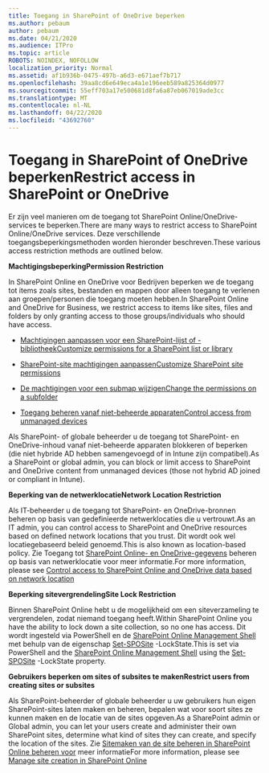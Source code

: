 ```yaml
---
title: Toegang in SharePoint of OneDrive beperken
ms.author: pebaum
author: pebaum
ms.date: 04/21/2020
ms.audience: ITPro
ms.topic: article
ROBOTS: NOINDEX, NOFOLLOW
localization_priority: Normal
ms.assetid: af1b936b-0475-497b-a6d3-e671aef7b717
ms.openlocfilehash: 39aa8cd6e649eca4a1e196eeb589a825364d0977
ms.sourcegitcommit: 55eff703a17e500681d8fa6a87eb067019ade3cc
ms.translationtype: MT
ms.contentlocale: nl-NL
ms.lasthandoff: 04/22/2020
ms.locfileid: "43692760"
---
```

# <a name="restrict-access-in-sharepoint-or-onedrive"></a><span data-ttu-id="04fb0-102">Toegang in SharePoint of OneDrive beperken</span><span class="sxs-lookup"><span data-stu-id="04fb0-102">Restrict access in SharePoint or OneDrive</span></span>

<span data-ttu-id="04fb0-103">Er zijn veel manieren om de toegang tot SharePoint Online/OneDrive-services te beperken.</span><span class="sxs-lookup"><span data-stu-id="04fb0-103">There are many ways to restrict access to SharePoint Online/OneDrive services.</span></span> <span data-ttu-id="04fb0-104">Deze verschillende toegangsbeperkingsmethoden worden hieronder beschreven.</span><span class="sxs-lookup"><span data-stu-id="04fb0-104">These various access restriction methods are outlined below.</span></span> 

<span data-ttu-id="04fb0-105">**Machtigingsbeperking**</span><span class="sxs-lookup"><span data-stu-id="04fb0-105">**Permission Restriction**</span></span>

<span data-ttu-id="04fb0-106">In SharePoint Online en OneDrive voor Bedrijven beperken we de toegang tot items zoals sites, bestanden en mappen door alleen toegang te verlenen aan groepen/personen die toegang moeten hebben.</span><span class="sxs-lookup"><span data-stu-id="04fb0-106">In SharePoint Online and OneDrive for Business, we restrict access to items like sites, files and folders by only granting access to those groups/individuals who should have access.</span></span>

- [<span data-ttu-id="04fb0-107">Machtigingen aanpassen voor een SharePoint-lijst of -bibliotheek</span><span class="sxs-lookup"><span data-stu-id="04fb0-107">Customize permissions for a SharePoint list or library</span></span>](https://support.office.com/article/Customize-permissions-for-a-SharePoint-list-or-library-02d770f3-59eb-4910-a608-5f84cc297782)

- [<span data-ttu-id="04fb0-108">SharePoint-site machtigingen aanpassen</span><span class="sxs-lookup"><span data-stu-id="04fb0-108">Customize SharePoint site permissions</span></span>](https://docs.microsoft.com/sharepoint/customize-sharepoint-site-permissions)

- [<span data-ttu-id="04fb0-109">De machtigingen voor een submap wijzigen</span><span class="sxs-lookup"><span data-stu-id="04fb0-109">Change the permissions on a subfolder</span></span>](https://support.office.com/article/Change-the-permissions-on-a-subfolder-5427BD7C-F20A-4F75-8CF2-5359DD45A1A6)

- [<span data-ttu-id="04fb0-110">Toegang beheren vanaf niet-beheerde apparaten</span><span class="sxs-lookup"><span data-stu-id="04fb0-110">Control access from unmanaged devices</span></span>](https://docs.microsoft.com/sharepoint/control-access-from-unmanaged-devices)

<span data-ttu-id="04fb0-111">Als SharePoint- of globale beheerder u de toegang tot SharePoint- en OneDrive-inhoud vanaf niet-beheerde apparaten blokkeren of beperken (die niet hybride AD hebben samengevoegd of in Intune zijn compatibel).</span><span class="sxs-lookup"><span data-stu-id="04fb0-111">As a SharePoint or global admin, you can block or limit access to SharePoint and OneDrive content from unmanaged devices (those not hybrid AD joined or compliant in Intune).</span></span>

<span data-ttu-id="04fb0-112">**Beperking van de netwerklocatie**</span><span class="sxs-lookup"><span data-stu-id="04fb0-112">**Network Location Restriction**</span></span>

<span data-ttu-id="04fb0-113">Als IT-beheerder u de toegang tot SharePoint- en OneDrive-bronnen beheren op basis van gedefinieerde netwerklocaties die u vertrouwt.</span><span class="sxs-lookup"><span data-stu-id="04fb0-113">As an IT admin, you can control access to SharePoint and OneDrive resources based on defined network locations that you trust.</span></span> <span data-ttu-id="04fb0-114">Dit wordt ook wel locatiegebaseerd beleid genoemd.</span><span class="sxs-lookup"><span data-stu-id="04fb0-114">This is also known as location-based policy.</span></span> <span data-ttu-id="04fb0-115">Zie Toegang tot [SharePoint Online- en OneDrive-gegevens](https://docs.microsoft.com/sharepoint/control-access-based-on-network-location) beheren op basis van netwerklocatie voor meer informatie.</span><span class="sxs-lookup"><span data-stu-id="04fb0-115">For more information, please see [Control access to SharePoint Online and OneDrive data based on network location](https://docs.microsoft.com/sharepoint/control-access-based-on-network-location)</span></span>

<span data-ttu-id="04fb0-116">**Beperking sitevergrendeling**</span><span class="sxs-lookup"><span data-stu-id="04fb0-116">**Site Lock Restriction**</span></span> 

<span data-ttu-id="04fb0-117">Binnen SharePoint Online hebt u de mogelijkheid om een siteverzameling te vergrendelen, zodat niemand toegang heeft.</span><span class="sxs-lookup"><span data-stu-id="04fb0-117">Within SharePoint Online you have the ability to lock down a site collection, so no one has access.</span></span> <span data-ttu-id="04fb0-118">Dit wordt ingesteld via PowerShell en de [SharePoint Online Management Shell](https://docs.microsoft.com/powershell/sharepoint/sharepoint-online/connect-sharepoint-online?view=sharepoint-ps) met behulp van de eigenschap [Set-SPOSite](https://docs.microsoft.com/powershell/module/sharepoint-online/set-sposite?view=sharepoint-ps) -LockState.</span><span class="sxs-lookup"><span data-stu-id="04fb0-118">This is set via PowerShell and the [SharePoint Online Management Shell](https://docs.microsoft.com/powershell/sharepoint/sharepoint-online/connect-sharepoint-online?view=sharepoint-ps) using the [Set-SPOSite](https://docs.microsoft.com/powershell/module/sharepoint-online/set-sposite?view=sharepoint-ps) -LockState property.</span></span>

<span data-ttu-id="04fb0-119">**Gebruikers beperken om sites of subsites te maken**</span><span class="sxs-lookup"><span data-stu-id="04fb0-119">**Restrict users from creating sites or subsites**</span></span>

<span data-ttu-id="04fb0-120">Als SharePoint-beheerder of globale beheerder u uw gebruikers hun eigen SharePoint-sites laten maken en beheren, bepalen wat voor soort sites ze kunnen maken en de locatie van de sites opgeven.</span><span class="sxs-lookup"><span data-stu-id="04fb0-120">As a SharePoint admin or Global admin, you can let your users create and administer their own SharePoint sites, determine what kind of sites they can create, and specify the location of the sites.</span></span> <span data-ttu-id="04fb0-121">Zie [Sitemaken van de site beheren in SharePoint Online beheren voor](https://docs.microsoft.com/sharepoint/manage-site-creation) meer informatie</span><span class="sxs-lookup"><span data-stu-id="04fb0-121">For more information, please see [Manage site creation in SharePoint Online](https://docs.microsoft.com/sharepoint/manage-site-creation)</span></span>

